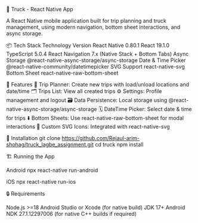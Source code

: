 🚚 Truck - React Native App

A React Native mobile application built for trip planning and truck management, using modern navigation, bottom sheet interactions, and async storage.

📦 Tech Stack
Technology	Version
React Native	0.80.1
React	19.1.0
TypeScript	5.0.4
React Navigation	7.x (Native Stack + Bottom Tabs)
Async Storage	@react-native-async-storage/async-storage
Date & Time Picker	@react-native-community/datetimepicker
SVG Support	react-native-svg
Bottom Sheet	react-native-raw-bottom-sheet


🚀 Features
📍 Trip Planner: Create new trips with load/unload locations and date/time
🗂️ Trips List: View all created trips
⚙️ Settings: Profile management and logout
🗃️ Data Persistence: Local storage using @react-native-async-storage/async-storage
🗓️ DateTime Picker: Select date & time for trips
⬇️ Bottom Sheets: Use react-native-raw-bottom-sheet for modal interactions
🎨 Custom SVG Icons: Integrated with react-native-svg


🔧 Installation
git clone https://github.com/Rejaul-arim-shohag/truck_lagbe_assignment.git
cd truck
npm install


🏗️ Running the App

Android
npx react-native run-android

iOS
npx react-native run-ios


🔒 Requirements

Node.js >=18
Android Studio or Xcode (for native build)
JDK 17+
Android NDK 27.1.12297006 (for native C++ builds if required)
